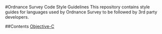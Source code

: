 #Ordnance Survey Code Style Guidelines
This repository contains style guides for languages used by Ordnance Survey to be followed by 3rd party developers.

##Contents
[Objective-C](Objective-C/README.md)
